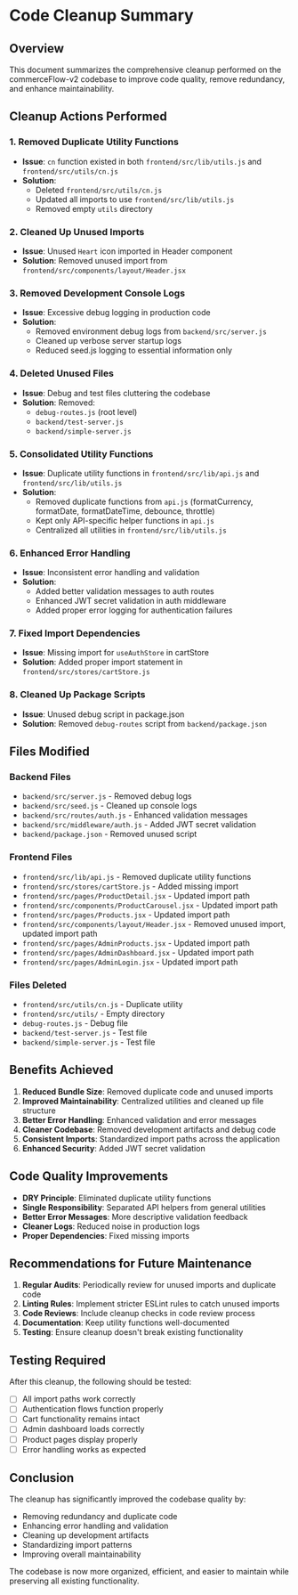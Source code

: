 # Code Cleanup Summary

## Overview
This document summarizes the comprehensive cleanup performed on the commerceFlow-v2 codebase to improve code quality, remove redundancy, and enhance maintainability.

## Cleanup Actions Performed

### 1. **Removed Duplicate Utility Functions**
- **Issue**: `cn` function existed in both `frontend/src/lib/utils.js` and `frontend/src/utils/cn.js`
- **Solution**: 
  - Deleted `frontend/src/utils/cn.js`
  - Updated all imports to use `frontend/src/lib/utils.js`
  - Removed empty `utils` directory

### 2. **Cleaned Up Unused Imports**
- **Issue**: Unused `Heart` icon imported in Header component
- **Solution**: Removed unused import from `frontend/src/components/layout/Header.jsx`

### 3. **Removed Development Console Logs**
- **Issue**: Excessive debug logging in production code
- **Solution**: 
  - Removed environment debug logs from `backend/src/server.js`
  - Cleaned up verbose server startup logs
  - Reduced seed.js logging to essential information only

### 4. **Deleted Unused Files**
- **Issue**: Debug and test files cluttering the codebase
- **Solution**: Removed:
  - `debug-routes.js` (root level)
  - `backend/test-server.js`
  - `backend/simple-server.js`

### 5. **Consolidated Utility Functions**
- **Issue**: Duplicate utility functions in `frontend/src/lib/api.js` and `frontend/src/lib/utils.js`
- **Solution**: 
  - Removed duplicate functions from `api.js` (formatCurrency, formatDate, formatDateTime, debounce, throttle)
  - Kept only API-specific helper functions in `api.js`
  - Centralized all utilities in `frontend/src/lib/utils.js`

### 6. **Enhanced Error Handling**
- **Issue**: Inconsistent error handling and validation
- **Solution**:
  - Added better validation messages to auth routes
  - Enhanced JWT secret validation in auth middleware
  - Added proper error logging for authentication failures

### 7. **Fixed Import Dependencies**
- **Issue**: Missing import for `useAuthStore` in cartStore
- **Solution**: Added proper import statement in `frontend/src/stores/cartStore.js`

### 8. **Cleaned Up Package Scripts**
- **Issue**: Unused debug script in package.json
- **Solution**: Removed `debug-routes` script from `backend/package.json`

## Files Modified

### Backend Files
- `backend/src/server.js` - Removed debug logs
- `backend/src/seed.js` - Cleaned up console logs
- `backend/src/routes/auth.js` - Enhanced validation messages
- `backend/src/middleware/auth.js` - Added JWT secret validation
- `backend/package.json` - Removed unused script

### Frontend Files
- `frontend/src/lib/api.js` - Removed duplicate utility functions
- `frontend/src/stores/cartStore.js` - Added missing import
- `frontend/src/pages/ProductDetail.jsx` - Updated import path
- `frontend/src/components/ProductCarousel.jsx` - Updated import path
- `frontend/src/pages/Products.jsx` - Updated import path
- `frontend/src/components/layout/Header.jsx` - Removed unused import, updated import path
- `frontend/src/pages/AdminProducts.jsx` - Updated import path
- `frontend/src/pages/AdminDashboard.jsx` - Updated import path
- `frontend/src/pages/AdminLogin.jsx` - Updated import path

### Files Deleted
- `frontend/src/utils/cn.js` - Duplicate utility
- `frontend/src/utils/` - Empty directory
- `debug-routes.js` - Debug file
- `backend/test-server.js` - Test file
- `backend/simple-server.js` - Test file

## Benefits Achieved

1. **Reduced Bundle Size**: Removed duplicate code and unused imports
2. **Improved Maintainability**: Centralized utilities and cleaned up file structure
3. **Better Error Handling**: Enhanced validation and error messages
4. **Cleaner Codebase**: Removed development artifacts and debug code
5. **Consistent Imports**: Standardized import paths across the application
6. **Enhanced Security**: Added JWT secret validation

## Code Quality Improvements

- **DRY Principle**: Eliminated duplicate utility functions
- **Single Responsibility**: Separated API helpers from general utilities
- **Better Error Messages**: More descriptive validation feedback
- **Cleaner Logs**: Reduced noise in production logs
- **Proper Dependencies**: Fixed missing imports

## Recommendations for Future Maintenance

1. **Regular Audits**: Periodically review for unused imports and duplicate code
2. **Linting Rules**: Implement stricter ESLint rules to catch unused imports
3. **Code Reviews**: Include cleanup checks in code review process
4. **Documentation**: Keep utility functions well-documented
5. **Testing**: Ensure cleanup doesn't break existing functionality

## Testing Required

After this cleanup, the following should be tested:
- [ ] All import paths work correctly
- [ ] Authentication flows function properly
- [ ] Cart functionality remains intact
- [ ] Admin dashboard loads correctly
- [ ] Product pages display properly
- [ ] Error handling works as expected

## Conclusion

The cleanup has significantly improved the codebase quality by:
- Removing redundancy and duplicate code
- Enhancing error handling and validation
- Cleaning up development artifacts
- Standardizing import patterns
- Improving overall maintainability

The codebase is now more organized, efficient, and easier to maintain while preserving all existing functionality. 
